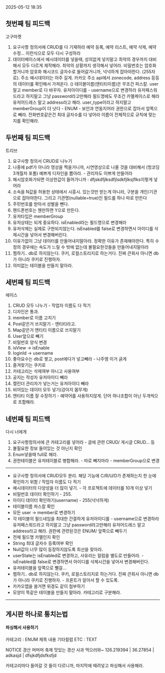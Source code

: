 2025-05-12 18:35

## 첫번째 팀 피드백
고구마켓

1. 요구사항 정의서에 CRUD를 다 기재하라
	예약 등록, 예약 리스트, 예약 삭제, 예약 수정... 이런식으로 모두 다시 구성하라
2. 데이터베이스에서 예시데이터를 넣을때, 성의없게 넣지말고 최악의 경우까지 대비해서 모두 다르게 제작해라. 최악의 상황까지 생각해서 넣어라. 비밀번호는 암호화할거니까 암호화 해시코드 글자수로 들어갈거니까, 넉넉하게 잡아야한다. (255자로). 주소 예시데이터는 아주 길게. 
	카카오 주소 api에서 zonecode, address 등등의 데이터를 확인해서 가져온다. ()
	테이블이름(엔티티이름)은 무조건 파스칼.
	user말고 member로 다 바꾸자.
	유저아이디를 - username으로 변경하라
	유저패스워드라고 하지말고 그냥 password라고만해라
	필드명에도 무조건 카멜케이스로 해라
	유저어드레스 말고 address라고 해라.
	user_type이라고 하지말고 memberGroup이 더 낫다 - ENUM - 보안과 연동지어라 권한으로 잡아서 앞쪽으로 빼라. 
	전화번호같은건 최대 글자수를 다 넣어라
	이름이 전체적으로 규칙에 맞는지를 확인해라.


## 두번째 팀 피드백
트리브

1. 요구사항 정의서 CRUD로 나누기
2. 나중에 pdf가 아니라 영상을 찍을거니까, 시연영상으로 나올 것을 대비해서 (멍코딩 3개월차 포폴) 예쁘게 디자인을 뽑아라. - 관리자도 이쁘게 만들어라
3. 해시암호화가되면 이상한값이 들어가니까 : dfjskdfjlksdfjlsdkfjlksjflks이렇게 넣어라
4. 소속을 N값을 허용한 상태에서 시흥시. 있는것만 받는게 아니라, 구분을 개인/기관으로 잡아야한다. 그리고 기관명(nullable=true)인 필드를 하나 따로 만든다
5. 주민번호를 받아서 성별을 뺀다.
6. 핸드폰번호는 웬만하면 Y으로 만든다.
7. 유저타입은 memberGroup
8. 유저상태는 되게 중요하다. isEnabled라는 필드명으로 변경해라
9. 유저삭제는 실제로 구현되지않는다. isEnabled를 false로 변경하면서 아이디를 삭제시간을 넣어서 변경해버린다. 
10. 이유가없이 그냥 데이터를 만들어내지말아라. 정확한 이유가 존재해야한다. 특히 수정의 경우에는 속도가 느릴 수 밖에 없는데 불필요한것들을 만들어내지말아라
11. 찜하기.. db로 하지않는다. 쿠키, 로컬스토리지로 하는거다. 진짜 큰회사 아니면 db가 아니라 쿠키로 진행하자.
12. 의미없는 테이블을 만들지 말아라.


## 세번째 팀 피드백
에이스

1. CRUD 모두 나누기 - 작업자 이름도 다 적기
2. 디자인은 통과.
3. member로 이름 고치기
4. Post같은거 쓰지말기 - 엔티티라고.
5. Map같은거 엔티티 이름으로 쓰지말기
6. User앞으로 빼기
7. 비밀번호 양식 변경
8. isView -> isEnable
9. loginId -> username
10. 좋아요수는 db로 쌓고, post에다가 넣고빼라 - 나주엥 이거 긁게
11. 즐겨찾기는 쿠키로
12. 카테고리는 삭제여부 아니고 사용여부
13. 공지는 작성자 유저아이디 빼라
14. 캘린더 관리자가 넣는거는 유저아이디 빼라
15. 비어있는 데이터 모두 넣기(강아지 몸무게)
16. 엔티티 이름 잘 수정하기 - 예약어를 사용하지않게. 단어 하나조합이 아닌 두개씩으로 조합해라.


## 네번째 팀 피드백
다시 너에게

1. 요구사항정의서에 큰 카테고리를 넣어라 - 글에 관련 CRUD/ 게시글 CRUD... 등
2. 불필요한 정보 들어있는 것 아닌지 확인
3. Enum넣을때 full로 해라. 
4. 권한테이블은 유저테이블로 병합해라. - 따로 빼지마라 - memberGroup으로 변경





---

- 요구사항 정의서에 CRUD모두 분리. 해당 기능에 C/R/U/D가 존재하는지 한 눈에 확인하기 위함 / 작업자 이름도 다 적기
- 예시데이터의 다양성을 더 많이 넣기. - 각 프로젝트에 데이터를 10개 이상 넣기
- 비밀번호 데이터 확인하기 - 255. 
- 아이디 데이터 확인하기(username) - 255(넉넉하게)
- 테이블이름 파스칼 확인 
- 모든 user -> member로 변경하기
- 각 테이블의 필드네임을 최대한 간결하게
	유저아이디를 - username으로 변경하라
	유저패스워드라고 하지말고 그냥 password라고만해라
	유저어드레스 말고 address라고 해라.
	권한에 관련된것은 ENUM/ 앞쪽으로 빼두기
- 전체 필드명 카멜인지 확인
- String 최대 글자수 등록여부 확인
- Null값이 너무 많이 등장하지않도록 최선을 찾아라.
- userState는 isEnabled로 변경하고, 사유라는 컬럼을 별도로 만들어라.  - isEnabled를 false로 변경하면서 아이디를 삭제시간을 넣어서 변경해버린다.  
- 유저테이블을 앞쪽으로 뺄걸...  
- 찜하기.. db로 하지않는다. 쿠키, 로컬스토리지로 하는거다. 진짜 큰회사 아니면 db가 아니라 쿠키로 진행하자. - 프론트가 알아서 할 수 있도록.
- 카카오맵을 쓸거면 위경도 같이 첨부하기
- 모양이 똑같은 테이블을 만들지 말아라. 카테고리로 구분해라.

---


## 게시판 하나로 퉁치는법

#### 파싱해서 사용하기

카테고리 : ENUM
제목
내용
기타컬럼 ETC : TEXT

NOTICE
경산 머머머 축제
맛있는 경산 사과 먹으러와~
126.219394 | 36.27854 | adkasjd | dfsjkdfjdsfksfjd 

카테고리마다 들어갈 것 들이 다르니까, 마지막에 때려넣고 파싱해서 사용해라. 
